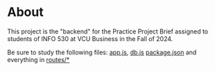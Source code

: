 # About
This project is the "backend" for the Practice Project Brief assigned to students of INFO 530 at VCU Business in the Fall of 2024.

Be sure to study the following files: [app.js](https://github.com/ugoetudo/practice_project_etudo/blob/master/app.js), [db.js](https://github.com/ugoetudo/practice_project_etudo/blob/master/db.js) [package.json](https://github.com/ugoetudo/practice_project_etudo/blob/master/package.json) and everything in [routes/*](https://github.com/ugoetudo/practice_project_etudo/routes/) 
